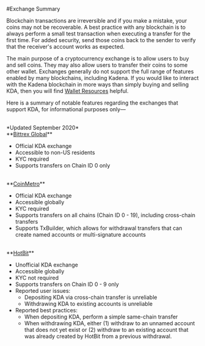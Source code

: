 #Exchange Summary

Blockchain transactions are irreversible and if you make a mistake, your coins may not be recoverable. A best practice with any blockchain is to always perform a small test transaction when executing a transfer for the first time. For added security, send those coins back to the sender to verify that the receiver's account works as expected.

The main purpose of a cryptocurrency exchange is to allow users to buy and sell coins. They may also allow users to transfer their coins to some other wallet. Exchanges generally do not support the full range of features enabled by many blockchains, including Kadena. If you would like to interact with the Kadena blockchain in more ways than simply buying and selling KDA, then you will find [Wallet Resources](../Public-Chain-Docs) helpful.

Here is a summary of notable features regarding the exchanges that support KDA, for informational purposes only—

<br />
*Updated September 2020*

<br />
**<a href="https://global.bittrex.com/" target="_blank">Bittrex Global</a>**

- Official KDA exchange
- Accessible to non-US residents
- KYC required
- Supports transfers on Chain ID 0 only

<br />
**<a href="https://coinmetro.com/" target="_blank">CoinMetro</a>**

- Official KDA exchange
- Accessible globally
- KYC required
- Supports transfers on all chains (Chain ID 0 - 19), including cross-chain transfers
- Supports TxBuilder, which allows for withdrawal transfers that can create named accounts or multi-signature accounts

<br />
**<a href="https://www.hotbit.io/" target="_blank">HotBit</a>**

- Unofficial KDA exchange
- Accessible globally
- KYC not required
- Supports transfers on Chain ID 0 - 9 only
- Reported user issues:
    - Depositing KDA via cross-chain transfer is unreliable
    - Withdrawing KDA to existing accounts is unreliable
- Reported best practices:
    - When depositing KDA, perform a simple same-chain transfer
    - When withdrawing KDA, either (1) withdraw to an unnamed account that does not yet exist or (2) withdraw to an existing account that was already created by HotBit from a previous withdrawal.
